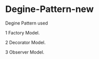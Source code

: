 # Degine-Pattern-new


Degine Pattern used

  1 Factory Model.

  2 Decorator Model.

  3 Observer Model.

